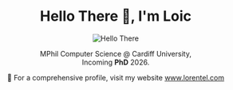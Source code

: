 <h1 align="center">Hello There 👋, I'm Loic</h1>
<p align="center">
  <img src="https://raw.githubusercontent.com/Loic017/Loic017/main/hello-there-obi-wan.gif" alt="Hello There">
</p>
<p align="center">MPhil Computer Science @ Cardiff University, <br> Incoming <b>PhD</b> 2026.</p>
<p align="center">🔗 For a comprehensive profile, visit my website <a href="https://www.lorentel.com">www.lorentel.com</a></p>
